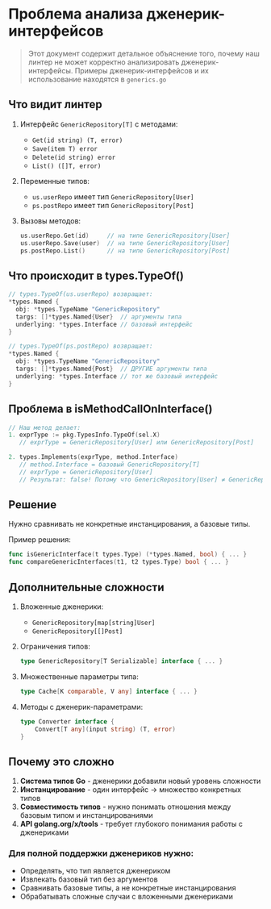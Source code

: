 # Проблема анализа дженерик-интерфейсов

> Этот документ содержит детальное объяснение того, почему наш линтер не может корректно анализировать дженерик-интерфейсы.
> Примеры дженерик-интерфейсов и их использование находятся в `generics.go`

## Что видит линтер

1. Интерфейс `GenericRepository[T]` с методами:
   - `Get(id string) (T, error)`
   - `Save(item T) error`
   - `Delete(id string) error`
   - `List() ([]T, error)`

2. Переменные типов:
   - `us.userRepo` имеет тип `GenericRepository[User]`
   - `ps.postRepo` имеет тип `GenericRepository[Post]`

3. Вызовы методов:
   ```go
   us.userRepo.Get(id)     // на типе GenericRepository[User]
   us.userRepo.Save(user)  // на типе GenericRepository[User]
   ps.postRepo.List()      // на типе GenericRepository[Post]
   ```

## Что происходит в types.TypeOf()

```go
// types.TypeOf(us.userRepo) возвращает:
*types.Named {
  obj: *types.TypeName "GenericRepository"
  targs: []*types.Named{User}  // аргументы типа
  underlying: *types.Interface // базовый интерфейс
}

// types.TypeOf(ps.postRepo) возвращает:
*types.Named {
  obj: *types.TypeName "GenericRepository"
  targs: []*types.Named{Post}  // ДРУГИЕ аргументы типа
  underlying: *types.Interface // тот же базовый интерфейс
}
```

## Проблема в isMethodCallOnInterface()

```go
// Наш метод делает:
1. exprType := pkg.TypesInfo.TypeOf(sel.X)
   // exprType = GenericRepository[User] или GenericRepository[Post]

2. types.Implements(exprType, method.Interface)
   // method.Interface = базовый GenericRepository[T]
   // exprType = GenericRepository[User]
   // Результат: false! Потому что GenericRepository[User] ≠ GenericRepository[T]
```

## Решение

Нужно сравнивать не конкретные инстанцирования, а базовые типы.

Пример решения:
```go
func isGenericInterface(t types.Type) (*types.Named, bool) { ... }
func compareGenericInterfaces(t1, t2 types.Type) bool { ... }
```

## Дополнительные сложности

1. Вложенные дженерики:
   - `GenericRepository[map[string]User]`
   - `GenericRepository[[]Post]`

2. Ограничения типов:
   ```go
   type GenericRepository[T Serializable] interface { ... }
   ```

3. Множественные параметры типа:
   ```go
   type Cache[K comparable, V any] interface { ... }
   ```

4. Методы с дженерик-параметрами:
   ```go
   type Converter interface {
       Convert[T any](input string) (T, error)
   }
   ```

## Почему это сложно

1. **Система типов Go** - дженерики добавили новый уровень сложности
2. **Инстанцирование** - один интерфейс → множество конкретных типов
3. **Совместимость типов** - нужно понимать отношения между базовым типом и инстанцированиями
4. **API golang.org/x/tools** - требует глубокого понимания работы с дженериками

### Для полной поддержки дженериков нужно:
- Определять, что тип является дженериком
- Извлекать базовый тип без аргументов
- Сравнивать базовые типы, а не конкретные инстанцирования
- Обрабатывать сложные случаи с вложенными дженериками 
